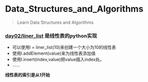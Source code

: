 # Data_Structures_and_Algorithms

> Learn Data Structures and Algorithms

### [day02/liner_list](https://github.com/joppzhang/Data_Atructures_and_Algorithms/day02/liner_list) 是线性表的python实现

* 可以使用l = liner_list(10)来创建一个大小为10的线性表
* 使用l.addElement(value)来为线性表添加值
* 使用l.insert(index,value)把value插入index处。
* ……

**线性表的索引是从1开始**
